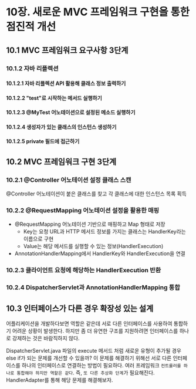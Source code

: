 # 10장. 새로운 MVC 프레임워크 구현을 통한 점진적 개선

## 10.1 MVC 프레임워크 요구사항 3단계

### 10.1.2 자바 리플렉션

#### 10.1.2.1 자바 리플렉션 API 활용해 클래스 정보 출력하기
#### 10.1.2.2 "test"로 시작하는 메서드 실행하기
#### 10.1.2.3 @MyTest 어노테이션으로 설정된 메소드 실행하기
#### 10.1.2.4 생성자가 있는 클래스의 인스턴스 생성하기
#### 10.1.2.5 private 필드에 접근하기

## 10.2 MVC 프레임워크 구현 3단계

### 10.2.1 @Controller 어노테이션 설정 클래스 스캔

@Controller 어노테이션이 붙은 클래스를 찾고 각 클래스에 대한 인스턴스 목록 획득

### 10.2.2 @RequestMapping 어노테이션 설정을 활용한 매핑

- @RequestMapping 어노테이션 기반으로 매핑하고 Map 형태로 저장
  - Key는 요청 URL과 HTTP 메서드 정보를 가지는 클래스는 HandlerKey라는 이름으로 구현
  - Value는 해당 메서드를 실행할 수 있는 정보(HandlerExecution)
- AnnotationHandlerMapping에서 HandlerKey와 HandlerExecution을 연결

### 10.2.3 클라이언트 요청에 해당하는 HandlerExecution 반환
### 10.2.4 DispatcherServlet과 AnnotationHandlerMapping 통합

## 10.3 인터페이스가 다른 경우 확장성 있는 설계

어플리케이션을 개발하다보면 역할은 같은데 서로 다른 인터페이스를 사용하여 통합하기 어려운 상황이 발생한다.
하지만 좀 더 유연한 구조를 지원하려면 인터페이스를 하나로 강제하는 것은 바람직하지 않다.

DispatcherServlet.java 파일의 execute 메서드 처럼 새로운 유형이 추가될 경우 else if가 되는 문제를 개선할 수 있을까?
이 문제를 해결하기 위해선 서로 다른 인터페이스를 하나의 인터페이스로 연결하는 방법이 필요하다.
여러 프레임워크 `컨트롤러를 하나로 통합해야 하지만 역할은 같다`. 즉, `또 다른 추상화 단계`가 필요해진다.
HandlerAdapter를 통해 해당 문제를 해결해보자.
